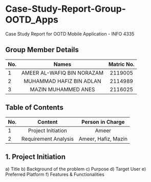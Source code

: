 # Case-Study-Report-Group-OOTD_Apps
Case Study Report for OOTD Mobile Application - INFO 4335
## Group Member Details 
| No.| Names                     | Matric No. |
|----|:-------------:            | :---------------:|
| 1 | AMEER AL-WAFIQ BIN NORAZAM | 2119005 |
| 2 | MUHAMMAD HAFIZ BIN ADLAN   | 2114989 |
| 3 | MAZIN MUHAMMED ANES        | 2116025 |

## Table of Contents
| No.| Content                   | Person in Charge |
|----|:-------------:            | :---------------:|
| 1  | Project Initiation                 | Ameer | 
| 2  | Requirement Analysis                 | Ameer, Hafiz, Mazin |

## 1. Project Initiation
a) Title 
b) Background of the problem
c) Purpose
d) Target User
e) Preferred Platform
f) Features & Functionalities
